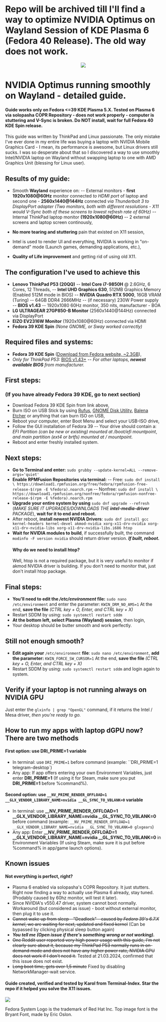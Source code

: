 # Repo will be archived till I'll find a way to optimize NVIDIA Optimus on Wayland Session of KDE Plasma 6 (Fedora 40 Release). The old way does not work.
<p align="center">
  <img src="https://i.imgur.com/izi33Tg.png" />
</p>

# NVIDIA Optimus running smoothly on Wayland - detailed guide.

#### Guide works only on Fedora <=39 KDE Plasma 5.X. Tested on Plasma 6 via solopasha COPR Repository - does not work properly - computer is stuttering and V-Sync is broken. Do NOT install, wait for full Fedora 40 KDE Spin release.

This guide was written by ThinkPad and Linux passionate.  The only mistake I've ever done in my entire life was buying a laptop with NVIDIA Mobile Graphics Card - I mean, its performance is awesome, but Linux drivers still sucks.
I was so desperate about that so I discovered a way to use smoothly Intel/NVIDIA laptop on Wayland without swapping laptop to one with AMD Graphics Unit (blessing for Linux user).
## Results of my guide:
- Smooth **Wayland** experience on:
-- External monitors - **first 1920x1080@60Hz** monitor connected _to HDMI port_ of laptop and second one - **2560x1440@144Hz** connected _via Thunderbolt 3 to DisplayPort adapter_ *(Two monitors, both with different resolutions - X11 would V-Sync both of these screens to lowest refresh rate of 60Hz)*
-- Internal ThinkPad laptop monitor **(1920x1080@60Hz)**
-- 2 external screens and laptop screen continously,

- **No more tearing and stuttering** pain that existed on X11 session,
- Intel is used to render UI and everything, NVIDIA is working in "on-demand" mode (Launch games, demanding applications, etc.),
- **Quality of Life improvement** and getting rid of using old X11.

## The configuration I've used to achieve this
- **Lenovo ThinkPad P53 (20QQ)**
-- **Intel Core i7-9850H** @ 2.6GHz, 6 Cores, 12 Threads,
-- **Intel UHD Graphics 630**, 512MB Graphics Memory (Enabled 512M mode in BIOS)
-- **NVIDIA Quadro RTX 5000**, 16GB VRAM (Turing)
-- 64GB DDR4 2666MHz
-- (if necessary) 230W Power supply
-- **BIOS v1.43** 
-- 1920x1080 60Hz monitor, 350 nits, manufacturer - BOA
- **LG ULTRAGEAR 27GP850-B Monitor** (2560x1440@144Hz) connected via DisplayPort
- **EIZO EV2316W Monitor** (1920x1080@60Hz) connected via HDMI
- **Fedora 39 KDE Spin** *(None GNOME, or Sway worked correctly)*

## Required files and systems:

- **Fedora 39 KDE Spin** ([Download from Fedora website, ~2.3GB](https://fedoraproject.org/pl/spins/kde/)),
- *Only for ThinkPad P53:* [BIOS v1.43+](https://support.lenovo.com/us/pl/downloads/ds540999-bios-update-utility-bootable-cd-for-windows-10-64-bit-linux-thinkpad-p53-p73)
-- *For other laptops, **newest available BIOS** from manufacturer.*

## First steps:
### (If you have already Fedora 39 KDE, go to next section)
- Download Fedora 39 KDE Spin from link above,
- Burn ISO on USB Stick by using [Rufus](https://rufus.ie), [GNOME Disk Utility](https://gitlab.gnome.org/GNOME/gnome-disk-utility), [Balena Etcher](https://etcher.balena.io) or anything that can burn ISO on USB,
- Reboot your computer, enter Boot Menu and select your USB-ISO drive,
- Follow the GUI installation of Fedora 39
-- Your drive should contain a: *EFI Partition (can be new or existing) mounted at /boot/efi mountpoint*, *and main partition (ext4 or brtfs) mounted at  / mountpoint.*
- Reboot and enter freshly installed system.

## Next steps:

- **Go to Terminal and enter:**
 ``sudo grubby --update-kernel=ALL --remove-args='quiet'``
 - **Enable RPMFusion Repositories via terminal:**
 -- Free:
  ``sudo dnf install \
  https://download1.rpmfusion.org/free/fedora/rpmfusion-free-release-$(rpm -E %fedora).noarch.rpm``
  -- Nonfree:
   ``sudo dnf install \
  https://download1.rpmfusion.org/nonfree/fedora/rpmfusion-nonfree-release-$(rpm -E %fedora).noarch.rpm``
  - **Upgrade your entire system by using** ``sudo dnf upgrade --refresh`` (*MAKE SURE IT UPGRADES/DOWNLOADS THE **intel-media-driver** PACKAGE*), **wait for it to end and reboot.**
  - After reboot, **install newest NVIDIA Drivers**:
   ``sudo dnf install gcc kernel-headers kernel-devel akmod-nvidia xorg-x11-drv-nvidia xorg-x11-drv-nvidia-libs xorg-x11-drv-nvidia-libs.i686 htop``
   - **Wait for NVIDIA modules to build**, if successfully built, the command ``modinfo -F version nvidia`` should return driver version. ***If built, reboot.***
     #### Why do we need to install htop?
     Well, htop is not a required package, but it is very useful to monitor if akmod NVIDIA driver is building. If you don't need to monitor that, just don't install htop package.

## Final steps:
- **You'll need to edit the */etc/environment* file:**
`` sudo nano /etc/environment ``
and enter the parameter:
``KWIN_DRM_NO_AMS=1``
At the end, **save the file** *(CTRL key + O, Enter, and CTRL key + X)*
- Restart SDDM by using:
``sudo systemctl restart sddm``
- **At the bottom left, select Plasma (Wayland) session**, then login,
- Your desktop should be butter smooth and work perfectly.


## Still not enough smooth?

- **Edit again your** ``/etc/environment`` **file**:
``sudo nano /etc/environment``,
**add the parameter:**
``KWIN_FORCE_SW_CURSOR=1``
At the end, **save the file** *(CTRL key + O, Enter, and CTRL key + X)*
- Restart SDDM by using:
``sudo systemctl restart sddm``
and login again to system.
## Verify if your laptop is not running always on NVIDIA GPU
Just enter the ``glxinfo | grep "OpenGL"`` command, if it returns the Intel / Mesa driver, *then you're ready to go.*

## How to run my apps with laptop dGPU now? There are two methods
#### First option: use DRI_PRIME=1 variable
- In terminal: use ``DRI_PRIME=1`` before command (example: ``DRI_PRIME=1 telegram-desktop`)
- Any app:  If app offers entering your own Environment Variables, just enter **DRI_PRIME=1** (If using it for Steam, make sure you put **DRI_PRIME=1** before %command%).
#### Second option: use ``__NV_PRIME_RENDER_OFFLOAD=1 __GLX_VENDOR_LIBRARY_NAME=nvidia __GL_SYNC_TO_VBLANK=0`` variable
- In terminal: use **__NV_PRIME_RENDER_OFFLOAD=1 __GLX_VENDOR_LIBRARY_NAME=nvidia __GL_SYNC_TO_VBLANK=0** before command (example: ``__NV_PRIME_RENDER_OFFLOAD=1 __GLX_VENDOR_LIBRARY_NAME=nvidia __GL_SYNC_TO_VBLANK=0 glxgears``)
- Any app: Enter **__NV_PRIME_RENDER_OFFLOAD=1 __GLX_VENDOR_LIBRARY_NAME=nvidia __GL_SYNC_TO_VBLANK=0** in Environment Variables (If using Steam, make sure it is put before %command% in app/game launch options).

## Known issues
#### Not everything is perfect, right? 
- Plasma 6 enabled via solopasha's COPR Repository. It just stutters. Right now finding a way to actually use Plasma 6 already, stay tuned. (Prodably caused by 60hz monitor, will test it later).
- Since NVIDIA's v550.47 driver, system cannot boot normally. Workaround (but considered as issue) - boot without external monitor, then plug it to use it.
-  ~~Cannot wake up from sleep  - "Deadlock" - caused by *Fedora 39's 6.7.X kernel*, we are waiting for next, updated and fixed kernel~~ (Can be bypassed by clicking physical sleep button again)
- ***You tell me (Open issue if there's something wrong or not working).***
- ~~One Reddit user reported very high power usage with this guide, I'm not clearly sure about it, because my ThinkPad P53 normally runs in on-demand mode and does not have any higher power rate, NVIDIA GPU does not work if I don't need it.~~ Tested at 21.03.2024, confirmed that this issue does not exist.
- ~~Long boot time, gets over 1,5 minute~~ Fixed by disabling NetworkManager-wait service.

#### Guide created, verified and tested by Karol from Terminal-Index. Star the repo if it helped you solve the X11 issues.
<p>
  <img src="https://i.imgur.com/jHmBvPX.png" />
</p>
Fedora System Logo is the trademark of Red Hat Inc. Top image font is the Bryant Font, made by Eric Oslon. 
